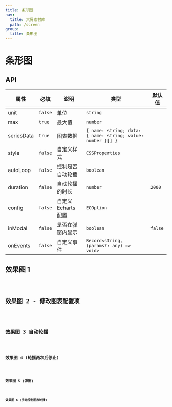 ```yaml
---
title: 条形图
nav:
  title: 大屏素材库
  path: /screen
group:
  title: 条形图
---
```


# 条形图

## API

| 属性       | 必填    | 说明                | 类型                                                        | 默认值  |
| ---------- | ------- | ------------------- | ----------------------------------------------------------- | ------- |
| unit       | `false` | 单位                | `string`                                                    |         |
| max        | `true`  | 最大值              | `number`                                                    |         |
| seriesData | `true`  | 图表数据            | `{ name: string; data: { name: string; value: number }[] }` |         |
| style      | `false` | 自定义样式          | `CSSProperties`                                             |         |
| autoLoop   | `false` | 控制是否自动轮播    | `boolean`                                                   |         |
| duration   | `false` | 自动轮播的时长      | `number`                                                    | `2000`  |
| config     | `false` | 自定义 Echarts 配置 | `ECOption`                                                  |         |
| inModal    | `false` | 是否在弹窗内显示    | `boolean`                                                   | `false` |
| onEvents   | `false` | 自定义事件          | `Record<string, (params?: any) => void>`                    |         |

## 效果图 1

<code src="../../../example/HorizontalBarDemo/demo1.tsx" background="#040727">

## 效果图 2 - 修改图表配置项

<code src="../../../example/HorizontalBarDemo/demo2.tsx" background="#040727">

## 效果图 3 自动轮播

<code src="../../../example/HorizontalBarDemo/demo3.tsx" background="#040727">

## 效果图 4 (轮播两次后停止)

<code src="../../../example/HorizontalBarDemo/demo4.tsx" background="#040727">

## 效果图 5 (弹窗)

<code src="../../../example/HorizontalBarDemo/demo5.tsx" background="#040727">

## 效果图 6 (手动控制图表轮播)

<code src="../../../example//HorizontalBarDemo/demo6.tsx" background="#040727">
